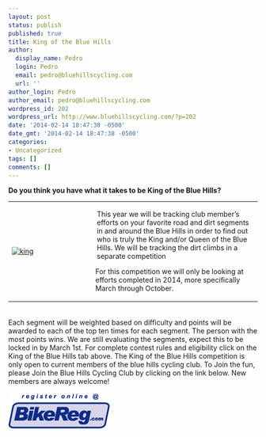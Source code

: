 ```yaml
---
layout: post
status: publish
published: true
title: King of the Blue Hills
author:
  display_name: Pedro
  login: Pedro
  email: pedro@bluehillscycling.com
  url: ''
author_login: Pedro
author_email: pedro@bluehillscycling.com
wordpress_id: 202
wordpress_url: http://www.bluehillscycling.com/?p=202
date: '2014-02-14 18:47:38 -0500'
date_gmt: '2014-02-14 18:47:38 -0500'
categories:
- Uncategorized
tags: []
comments: []
---
```

<strong>Do you think you have what it takes to be King of the Blue Hills?</strong>



<table><tr><td style="width:155px">

<a href="http://www.bluehillscycling.com/BHCC-3/wp-content/uploads/2014/02/king.jpg"><img src="http://www.bluehillscycling.com/BHCC-3/wp-content/uploads/2014/02/king-150x150.jpg" alt="king" width="150" height="150" class="alignnone size-thumbnail wp-image-182" /></a>

</td><td><p style="padding-left:3px">This year we will be tracking club member’s efforts on your favorite road and dirt segments in and around the Blue Hills in order to find out who is truly the King and/or Queen of the Blue Hills. We will be tracking the dirt climbs in a separate competition</p> 

<p>For this competition we will only be looking at efforts completed in 2014, more specifically March through October. </p>

 </td></tr>

</table>





<p style="padding-top:5px">

Each segment will be weighted based on difficulty and points will be awarded to each of the top ten times for each segment.  The person with the most points wins. We are still evaluating the segments, expect this to be locked in by March 1st.  For complete contest rules and eligibility click on the King of the Blue Hills tab above. The King of the Blue Hills competition is only open to current members of the blue hills cycling club.  To Join the fun, please Join the Blue Hills Cycling Club by clicking on the link below. New members are always welcome!</p>
<a href="https://www.bikereg.com/Net/21860" target="_blank"><img  src="/images/bikereg.gif" alt="Join"/></a>

       